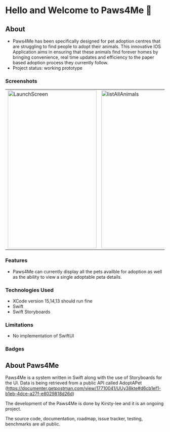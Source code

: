 # Hello and Welcome to Paws4Me 🐾

## About
* Paws4Me has been specifically designed for pet adoption centres that are struggling to find people to adopt their animals. This innovative IOS Application aims in ensuring that these animals find forever homes by bringing convenience, real time updates and efficiency to the paper based adoption process they currently follow.
* Project status: working prototype

### Screenshots
<table>
  <tr>
<td><img alt="LaunchScreen" src="https://user-images.githubusercontent.com/98941706/155467881-97257790-bc21-42a1-91f0-ae279c393ce6.png" alt="1" width = 280px height = 500px ></td>
    <td><img alt="listAllAnimals" src="https://user-images.githubusercontent.com/98941706/155329707-bb3c040a-429f-4eb3-8a2a-1cf4bb5f16dc.png" alt="1" width = 280px height = 500px ></td>
  </tr>
</table>


### Features
* Paws4Me can currently display all the pets availble for adoption as well as the ability to view a single adoptable peta details.

### Technologies Used
* XCode version 15,14,13 should run fine 
* Swift
* Swift Storyboards

### Limitations
* No implementation of SwiftUI

### Badges

## About Paws4Me

Paws4Me is a system written in Swift along with the use of Storyboards for the UI. Data is being retrieved from a public API called AdoptAPet (https://documenter.getpostman.com/view/17710041/UUy38kte#d6cb1ef1-b1eb-4dce-a27f-e8029818d26d)

The development of the Paws4Me is done by Kirsty-lee and it is an ongoing project.

The source code, documentation, roadmap, issue tracker, testing, benchmarks are all public.
